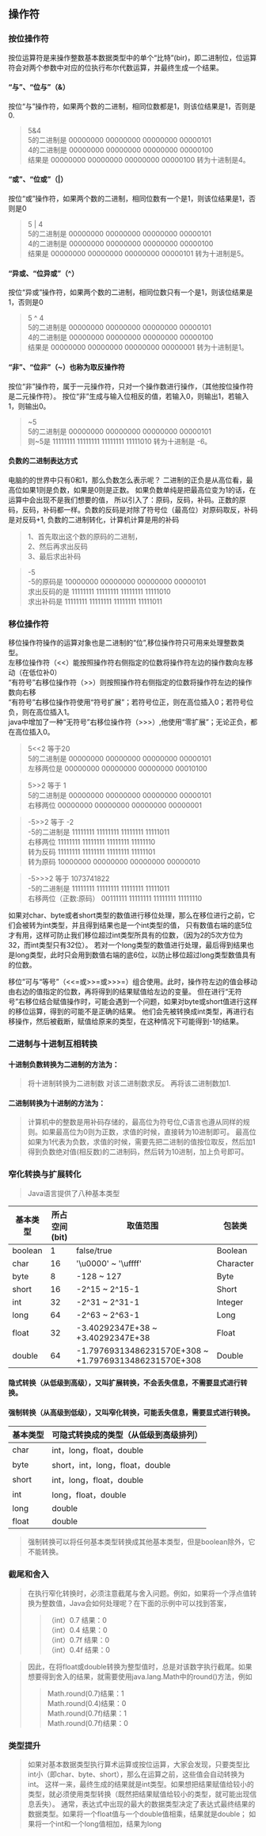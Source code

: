 ## 操作符
### 按位操作符
按位运算符是来操作整数基本数据类型中的单个“比特”(bir)，即二进制位，位运算符会对两个参数中对应的位执行布尔代数运算，并最终生成一个结果。<br>
#### “与”、“位与”（&）
按位“与”操作符，如果两个数的二进制，相同位数都是1，则该位结果是1，否则是0.
> 5&4<br>
> 5的二进制是  00000000 00000000 00000000 00000101<br>
> 4的二进制是  00000000 00000000 00000000 00000100<br>
> 结果是       00000000 00000000 00000000 00000100 转为十进制是4。

#### “或”、“位或”（|）
按位“或”操作符，如果两个数的二进制，相同位数有一个是1，则该位结果是1，否则是0
> 5 | 4<br>
> 5的二进制是  00000000 00000000 00000000 00000101<br>
> 4的二进制是  00000000 00000000 00000000 00000100<br>
> 结果是       00000000 00000000 00000000 00000101  转为十进制是5。

#### “异或、“位异或”（^）
按位“异或”操作符，如果两个数的二进制，相同位数只有一个是1，则该位结果是1，否则是0
> 5 ^ 4<br>
> 5的二进制是  00000000 00000000 00000000 00000101<br>
> 4的二进制是  00000000 00000000 00000000 00000100<br>
> 结果是       00000000 00000000 00000000 00000001 转为十进制是1。

#### “非”、“位非”（~）也称为取反操作符
按位“非”操作符，属于一元操作符，只对一个操作数进行操作，（其他按位操作符是二元操作符）。
按位“非”生成与输入位相反的值，若输入0，则输出1，若输入1，则输出0。
> ~5<br>
> 5的二进制是  00000000 00000000 00000000 00000101<br>
> 则~5是       11111111 11111111 11111111 11111010  转为十进制是 -6。

#### 负数的二进制表达方式
电脑的的世界中只有0和1，那么负数怎么表示呢？
二进制的正负是从高位看，最高位如果1则是负数，如果是0则是正数。
如果负数单纯是把最高位变为1的话，在运算中会出现不是我们想要的值，
所以引入了：原码，反码，补码。正数的原码，反码，补码都一样。负数的反码是对除了符号位（最高位）对原码取反，补码是对反码+1,
负数的二进制转化，计算机计算是用的补码<br>
> 1、首先取出这个数的原码的二进制，<br>
> 2、然后再求出反码<br>
> 3、最后求出补码<br>

> -5<br>
> -5的原码是                10000000 00000000 00000000 00000101<br>
> 求出反码的是              11111111 11111111 11111111 11111010<br>
> 求出补码是                11111111 11111111 11111111 11111011

### 移位操作符
移位操作符操作的运算对象也是二进制的“位”,移位操作符只可用来处理整数类型。<br>
左移位操作符（<<）能按照操作符右侧指定的位数将操作符左边的操作数向左移动（在低位补0）<br>
“有符号”右移位操作符（>>）则按照操作符右侧指定的位数将操作符左边的操作数向右移<br>
“有符号”右移位操作符使用“符号扩展”；若符号位正，则在高位插入0；若符号位负，则在高位插入1。<br>
java中增加了一种“无符号”右移位操作符（>>>）,他使用“零扩展”；无论正负，都在高位插入0。<br>
> 5<<2 等于20<br>
> 5的二进制是   00000000 00000000 00000000 00000101<br>
> 左移两位是    00000000 00000000 00000000 00010100<br>

> 5>>2 等于 1<br>
> 5的二进制是   00000000 00000000 00000000 00000101<br>
> 右移两位      00000000 00000000 00000000 00000001<br>

> -5>>2 等于 -2<br>
> -5的二进制是   11111111 11111111 11111111 11111011<br>
> 右移两位       11111111 11111111 11111111 11111110<br>
> 转为反码       11111111 11111111 11111111 11111101<br>
> 转为原码       10000000 00000000 00000000 00000010<br>

> -5>>>2 等于 1073741822<br>
> -5的二进制是   11111111 11111111 11111111 11111011<br>
> 右移两位（正数:原码）   00111111 11111111 11111111 11111110<br>

如果对char、byte或者short类型的数值进行移位处理，那么在移位进行之前，它们会被转为int类型，并且得到结果也是一个int类型的值，
只有数值右端的底5位才有用，这样可防止我们移位超过int类型所具有的位数，（因为2的5次方位为32，而int类型只有32位）。
若对一个long类型的数值进行处理，最后得到结果也是long类型，此时只会用到数值右端的底6位，以防止移位超过long类型数值具有的位数。

移位”可与“等号”（<<=或>>=或>>>=）组合使用。此时，操作符左边的值会移动由右边的值指定的位数，再将得到的结果赋值给左边的变量。
但在进行“无符号”右移位结合赋值操作时，可能会遇到一个问题，如果对byte或short值进行这样的移位运算，得到的可能不是正确的结果。
他们会先被转换成int类型，再进行右移操作，然后被截断，赋值给原来的类型，在这种情况下可能得到-1的结果。

### 二进制与十进制互相转换
#### 十进制负数转换为二进制的方法为：
> 将十进制转换为二进制数
> 对该二进制数求反。
> 再将该二进制数加1.

#### 二进制转换为十进制的方法为：
> 计算机中的整数是用补码存储的，最高位为符号位,C语言也遵从同样的规则。如果最高位为0则为正数，求值的时候，直接转为10进制即可。
> 最高位如果为1代表为负数，求值的时候，需要先把二进制的值按位取反，然后加1得到负数绝对值(相反数)的二进制码，然后转为10进制，加上负号即可。

### 窄化转换与扩展转化
> Java语言提供了八种基本类型<br>

  基本类型   | 所占空间(bit) |	                   取值范围 	                     |  包装类
------------|--------------|-----------------------------------------------------------|--------------
boolean     |       1      |                      false/true  	                       |  Boolean
char 	    |      16      |     	       '\u0000' ~ '\uffff' 	               |  Character
byte 	    |       8      |        	          -128 ~ 127 	                       |  Byte
short       | 	   16      |                    -2^15 ~ 2^15-1   	               |  Short
int 	    |      32      |                    -2^31 ~ 2^31-1      	               |  Integer
long 	    |      64      |                   	-2^63 ~ 2^63-1 	                       |  Long
float 	    |      32      |        	-3.40292347E+38 ~ +3.40292347E+38  	       |  Float
double 	    |      64      | -1.79769313486231570E+308 ~ +1.79769313486231570E+308     |  Double

#### 隐式转换（从低级到高级），又叫扩展转换，不会丢失信息，不需要显式进行转换。
#### 强制转换（从高级到低级），又叫窄化转换，可能丢失信息，需要显式进行转换。

基本类型  |	可隐式转换成的类型（从低级到高级排列）
---------|------------------------------------
char 	 |  	int，long，float，double
byte 	 |  	short，int，long，float，double
short 	 |	int，long，float，double
int 	 |   	long，float，double
long 	 |   	double
float 	 |	double
> 强制转换可以将任何基本类型转换成其他基本类型，但是boolean除外，它不能转换。

### 截尾和舍入
>在执行窄化转换时，必须注意截尾与舍入问题。例如，如果将一个浮点值转换为整数值，Java会如何处理呢？在下面的示例中可以找到答案，
>> （int）0.7 结果：0<br>
>> （int）0.4 结果：0<br>
>> （int）0.7f 结果：0<br>
>> （int）0.4f 结果：0<br>

> 因此，在将float或double转换为整型值时，总是对该数字执行截尾。如果想要得到舍入的结果，就需要使用java.lang.Math中的round()方法，例如
>> Math.round(0.7)结果：1<br>
>> Math.round(0.4)结果：0<br>
>> Math.round(0.7f)结果：1<br>
>> Math.round(0.7f)结果：0

### 类型提升
> 如果对基本数据类型执行算术运算或按位运算，大家会发现，只要类型比int小（即char、byte、short），那么在运算之前，这些值会自动转换为int。
> 这样一来，最终生成的结果就是int类型。如果想把结果赋值给较小的类型，就必须使用类型转换（既然把结果赋值给较小的类型，就可能出现信息丢失）。
> 通常，表达式中出现的最大的数据类型决定了表达式最终结果的数据类型。如果将一个float值与一个double值相乘，结果就是double；
> 如果将一个int和一个long值相加，结果为long
